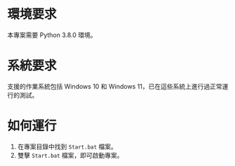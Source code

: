 # 環境要求

本專案需要 Python 3.8.0 環境。

# 系統要求

支援的作業系統包括 Windows 10 和 Windows 11，已在這些系統上進行過正常運行的測試。

# 如何運行

1. 在專案目錄中找到 `Start.bat` 檔案。
2. 雙擊 `Start.bat` 檔案，即可啟動專案。
